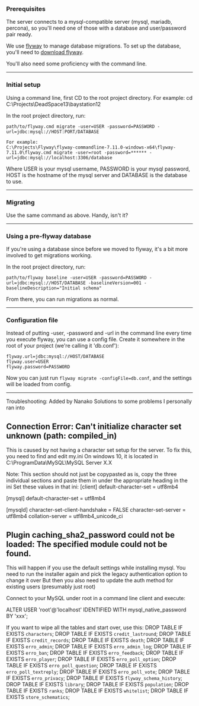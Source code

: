 ### Prerequisites

The server connects to a mysql-compatible server (mysql, mariadb, percona), so you'll need one of those with a database and user/password pair ready.

We use [flyway](https://flywaydb.org/) to manage database migrations. To set up the database, you'll need to [download flyway](https://flywaydb.org/getstarted/download.html).

You'll also need some proficiency with the command line.

---

### Initial setup

Using a command line, first CD to the root project directory. For example:
	cd C:\Projects\DeadSpace13\baystation12


In the root project directory, run:

    path/to/flyway.cmd migrate -user=USER -password=PASSWORD -url=jdbc:mysql://HOST:PORT/DATABASE
	
	For example:
	C:\Projects\Flyway\flyway-commandline-7.11.0-windows-x64\flyway-7.11.0\flyway.cmd migrate -user=root -password=****** -url=jdbc:mysql://localhost:3306/database

Where USER is your mysql username, PASSWORD is your mysql password, HOST is the hostname of the mysql server and DATABASE is the database to use.

---

### Migrating

Use the same command as above. Handy, isn't it?

---

### Using a pre-flyway database

If you're using a database since before we moved to flyway, it's a bit more involved to get migrations working.

In the root project directory, run:

    path/to/flyway baseline -user=USER -password=PASSWORD -url=jdbc:mysql://HOST/DATABASE -baselineVersion=001 -baselineDescription="Initial schema"

From there, you can run migrations as normal.

---

### Configuration file

Instead of putting -user, -password and -url in the command line every time you execute flyway, you can use a config file. Create it somewhere in the root of your project (we're calling it 'db.conf'):

    flyway.url=jdbc:mysql://HOST/DATABASE
    flyway.user=USER
    flyway.password=PASSWORD

Now you can just run `flyway migrate -configFile=db.conf`, and the settings will be loaded from config.


---

Troubleshooting:
Added by Nanako
Solutions to some problems I personally ran into

Connection Error: Can't initialize character set unknown (path: compiled_in)
-----------------------------------------------------------------------------
This is caused by not having a character set setup for the server. To fix this, you need to find and edit my.ini
On windows 10, it is located in C:\ProgramData\MySQL\MySQL Server X.X

Note: This section should not just be copypasted as is, copy the three individual sections and paste them in under the appropriate heading in the ini
Set these values in that ini:
[client]
default-character-set = utf8mb4

[mysql]
default-character-set = utf8mb4

[mysqld]
character-set-client-handshake = FALSE
character-set-server = utf8mb4
collation-server = utf8mb4_unicode_ci




Plugin caching_sha2_password could not be loaded: The specified module could not be found. 
-------------------------------------------------------------------------------------------
This will happen if you use the default settings while installing mysql. You need to run the installer again and pick the legacy authentication option to change it over
But then you also need to update the auth method for existing users (presumably just root)

Connect to your MySQL under root in a command line client and execute:

ALTER USER 'root'@'localhost' IDENTIFIED WITH mysql_native_password BY 'xxx';



If you want to wipe all the tables and start over, use this:
DROP TABLE IF EXISTS `characters`;
DROP TABLE IF EXISTS `credit_lastround`;
DROP TABLE IF EXISTS `credit_records`;
DROP TABLE IF EXISTS `death`;
DROP TABLE IF EXISTS `erro_admin`;
DROP TABLE IF EXISTS `erro_admin_log`;
DROP TABLE IF EXISTS `erro_ban`;
DROP TABLE IF EXISTS `erro_feedback`;
DROP TABLE IF EXISTS `erro_player`;
DROP TABLE IF EXISTS `erro_poll_option`;
DROP TABLE IF EXISTS `erro_poll_question`;
DROP TABLE IF EXISTS `erro_poll_textreply`;
DROP TABLE IF EXISTS `erro_poll_vote`;
DROP TABLE IF EXISTS `erro_privacy`;
DROP TABLE IF EXISTS `flyway_schema_history`;
DROP TABLE IF EXISTS `library`;
DROP TABLE IF EXISTS `population`;
DROP TABLE IF EXISTS `ranks`;
DROP TABLE IF EXISTS `whitelist`;
DROP TABLE IF EXISTS `store_schematics`;